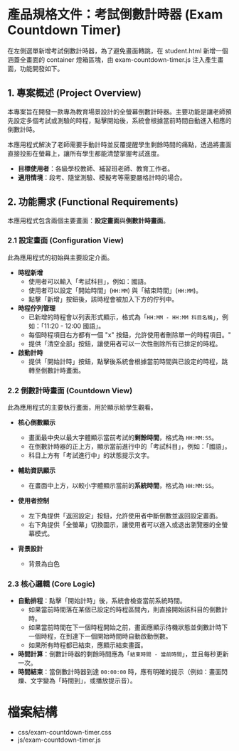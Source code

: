 # 產品規格文件：考試倒數計時器 (Exam Countdown Timer)

在左側選單新增考試倒數計時器，為了避免畫面轉跳，在 student.html 新增一個涵蓋全畫面的 container 燈箱區塊，由 exam-countdown-timer.js 注入產生畫面，功能開發如下。

## 1. 專案概述 (Project Overview)

本專案旨在開發一款專為教育場景設計的全螢幕倒數計時器。主要功能是讓老師預先設定多個考試或測驗的時程，點擊開始後，系統會根據當前時間自動進入相應的倒數計時。

本應用程式解決了老師需要手動計時並反覆提醒學生剩餘時間的痛點，透過將畫面直接投影在螢幕上，讓所有學生都能清楚掌握考試進度。

- **目標使用者**：各級學校教師、補習班老師、教育工作者。
- **適用情境**：段考、隨堂測驗、模擬考等需要嚴格計時的場合。

## 2. 功能需求 (Functional Requirements)

本應用程式包含兩個主要畫面：**設定畫面**與**倒數計時畫面**。

### 2.1 設定畫面 (Configuration View)

此為應用程式的初始與主要設定介面。

- **時程新增**
    - 使用者可以輸入「考試科目」，例如：國語。
    - 使用者可以設定「開始時間」(`HH:MM`) 與「結束時間」(`HH:MM`)。
    - 點擊「新增」按鈕後，該時程會被加入下方的佇列中。
- **時程佇列管理**
    - 已新增的時程會以列表形式顯示，格式為「`HH:MM - HH:MM 科目名稱`」，例如：「11:20 - 12:00 國語」。
    - 每個時程項目右方都有一個 "x" 按鈕，允許使用者刪除單一的時程項目。"
    - 提供「清空全部」按鈕，讓使用者可以一次性刪除所有已排定的時程。
- **啟動計時**
    - 提供「開始計時」按鈕，點擊後系統會根據當前時間與已設定的時程，跳轉至倒數計時畫面。

### 2.2 倒數計時畫面 (Countdown View)

此為應用程式的主要執行畫面，用於顯示給學生觀看。

- **核心倒數顯示**
    - 畫面最中央以最大字體顯示當前考試的**剩餘時間**，格式為 `HH:MM:SS`。
    - 在倒數計時器的正上方，顯示當前進行中的「考試科目」，例如：「國語」。
    - 科目上方有「考試進行中」的狀態提示文字。
- **輔助資訊顯示**
    - 在畫面中上方，以較小字體顯示當前的**系統時間**，格式為 `HH:MM:SS`。
- **使用者控制**
    - 左下角提供「返回設定」按鈕，允許使用者中斷倒數並返回設定畫面。
    - 右下角提供「全螢幕」切換圖示，讓使用者可以進入或退出瀏覽器的全螢幕模式。

- **背景設計**
    - 背景為白色

### 2.3 核心邏輯 (Core Logic)

- **自動排程**：點擊「開始計時」後，系統會檢查當前系統時間。
    - 如果當前時間落在某個已設定的時程區間內，則直接開始該科目的倒數計時。
    - 如果當前時間在下一個時程開始之前，畫面應顯示待機狀態並倒數計時下一個時程，在到達下一個開始時間時自動啟動倒數。
    - 如果所有時程都已結束，應顯示結束畫面。
- **時間計算**：倒數計時器的剩餘時間應為「`結束時間 - 當前時間`」，並且每秒更新一次。
- **時間結束**：當倒數計時器到達 `00:00:00` 時，應有明確的提示（例如：畫面閃爍、文字變為「時間到」，或播放提示音）。

# 檔案結構
- css/exam-countdown-timer.css
- js/exam-countdown-timer.js
